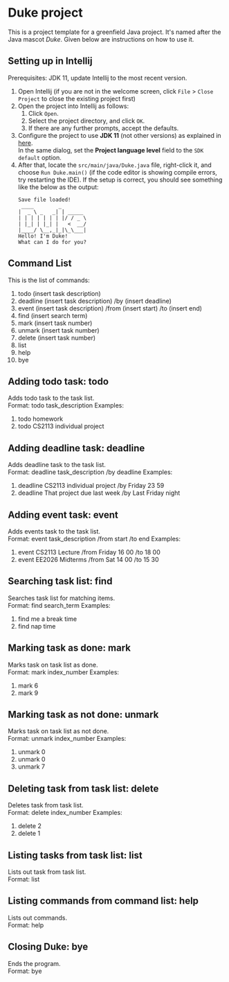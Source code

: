 # Duke project

This is a project template for a greenfield Java project. It's named after the Java mascot _Duke_. Given below are instructions on how to use it.

## Setting up in Intellij

Prerequisites: JDK 11, update Intellij to the most recent version.

1. Open Intellij (if you are not in the welcome screen, click `File` > `Close Project` to close the existing project first)
1. Open the project into Intellij as follows:
   1. Click `Open`.
   1. Select the project directory, and click `OK`.
   1. If there are any further prompts, accept the defaults.
1. Configure the project to use **JDK 11** (not other versions) as explained in [here](https://www.jetbrains.com/help/idea/sdk.html#set-up-jdk).<br>
   In the same dialog, set the **Project language level** field to the `SDK default` option.
3. After that, locate the `src/main/java/Duke.java` file, right-click it, and choose `Run Duke.main()` (if the code editor is showing compile errors, try restarting the IDE). If the setup is correct, you should see something like the below as the output:
   ```
   Save file loaded!
    ____        _        
   |  _ \ _   _| | _____ 
   | | | | | | | |/ / _ \
   | |_| | |_| |   <  __/
   |____/ \__,_|_|\_\___|
   Hello! I'm Duke!
   What can I do for you?
   ```

## Command List
This is the list of commands:
1. todo (insert task description)
2. deadline (insert task description) /by (insert deadline)
3. event (insert task description) /from (insert start) /to (insert end)
4. find (insert search term)
5. mark (insert task number)
6. unmark (insert task number)
7. delete (insert task number)
8. list
9. help
10. bye

## Adding todo task: todo
Adds todo task to the task list.\
Format: todo task_description
Examples:
1. todo homework
2. todo CS2113 individual project

## Adding deadline task: deadline
Adds deadline task to the task list.\
Format: deadline task_description /by deadline
Examples:
1. deadline CS2113 individual project /by Friday 23 59
2. deadline That project due last week /by Last Friday night

## Adding event task: event
Adds events task to the task list.\
Format: event task_description /from start /to end
Examples:
1. event CS2113 Lecture /from Friday 16 00 /to 18 00
2. event EE2026 Midterms /from Sat 14 00 /to 15 30

## Searching task list: find
Searches task list for matching items.\
Format: find search_term
Examples:
1. find me a break time
2. find nap time

## Marking task as done: mark
Marks task on task list as done.\
Format: mark index_number
Examples:
1. mark 6
2. mark 9

## Marking task as not done: unmark
Marks task on task list as not done.\
Format: unmark index_number
Examples:
1. unmark 0
2. unmark 0
3. unmark 7

## Deleting task from task list: delete
Deletes task from task list.\
Format: delete index_number
Examples:
1. delete 2
2. delete 1

## Listing tasks from task list: list
Lists out task from task list.\
Format: list

## Listing commands from command list: help
Lists out commands.\
Format: help

## Closing Duke: bye
Ends the program.\
Format: bye